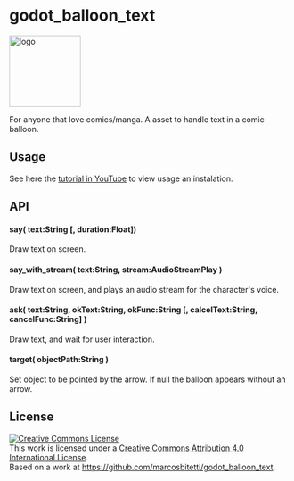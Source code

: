 # godot_balloon_text

<img src="https://raw.githubusercontent.com/marcosbitetti/godot_balloon_text/master/assets/balloon/ico.png" alt="logo" style="width: 128px; height: 128px; display: block;" />

For anyone that love comics/manga.
A asset to handle text in a comic balloon.

## Usage

See here the <a href="https://www.youtube.com/watch?v=TpI_OnYCyU8" target="_blank">tutorial in YouTube</a> to view usage an instalation.

## API

#### say( text:String [, duration:Float])

Draw text on screen.

#### say_with_stream( text:String, stream:AudioStreamPlay )

Draw text on screen, and plays an audio stream for the character's voice.

#### ask( text:String, okText:String, okFunc:String [, calcelText:String, cancelFunc:String] )

Draw text, and wait for user interaction.

#### target( objectPath:String )

Set object to be pointed by the arrow. If null the balloon appears without an arrow.


## License
<a rel="license" href="http://creativecommons.org/licenses/by/4.0/"><img alt="Creative Commons License" style="border-width:0" src="https://i.creativecommons.org/l/by/4.0/88x31.png" /></a><br />This work is licensed under a <a rel="license" href="http://creativecommons.org/licenses/by/4.0/">Creative Commons Attribution 4.0 International License</a>.<br />Based on a work at <a xmlns:dct="http://purl.org/dc/terms/" href="https://github.com/marcosbitetti/godot_balloon_text" rel="dct:source">https://github.com/marcosbitetti/godot_balloon_text</a>.
